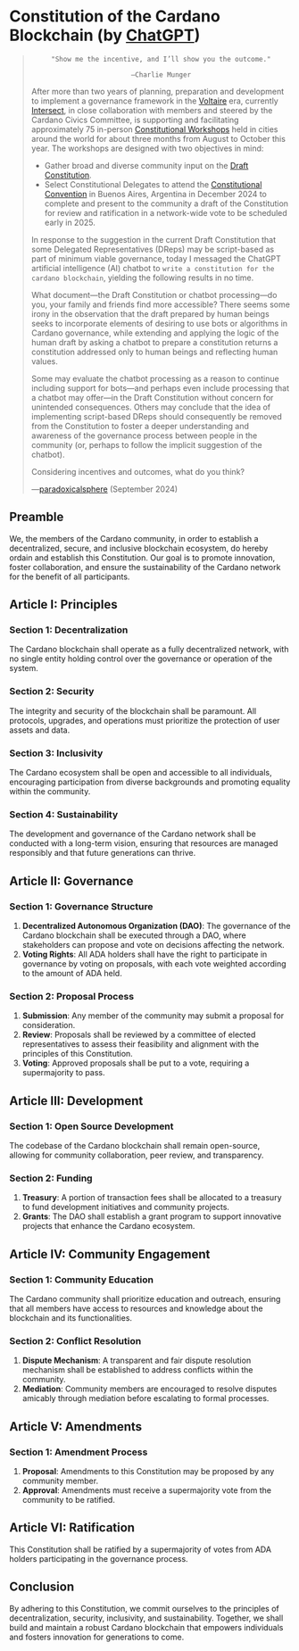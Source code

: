 # Constitution of the Cardano Blockchain (by [ChatGPT](https://openai.com/chatgpt/))

<blockquote>
  <p align="center">
    <code>"Show me the incentive, and I’ll show you the outcome."</code>
  </p>
  <p align="center">
    <code>—Charlie Munger</code>
  </p>
  <p>After more than two years of planning, preparation and development to implement a governance framework in the <a href="https://roadmap.cardano.org/en/">Voltaire</a> era, currently <a href="https://docs.intersectmbo.org/cardano/cardano-governance/cardano-constitution/draft-cardano-constitution/drafting-the-constitution-constitutional-workshops">Intersect</a>, in close collaboration with members and steered by the Cardano Civics Committee, is supporting and facilitating approximately 75 in-person <a href="https://lu.ma/constitution">Constitutional Workshops</a> held in cities around the world for about three months from August to October this year. The workshops are designed with two objectives in mind:</p>
  
  <ul>
    <li>Gather broad and diverse community input on the <a href="./PDFs/240729-DraftConstitution.pdf">Draft Constitution</a>.</li>
    <li>Select Constitutional Delegates to attend the <a href="https://www.emurgo.io/press-news/what-to-know-about-the-cardano-constitutional-convention-intersect/">Constitutional Convention</a> in Buenos Aires, Argentina in December 2024 to complete and present to the community a draft of the Constitution for review and ratification in a network-wide vote to be scheduled early in 2025.</li>
  </ul>

  <p>In response to the suggestion in the current Draft Constitution that some Delegated Representatives (DReps) may be script-based as part of minimum viable governance, today I messaged the ChatGPT artificial intelligence (AI) chatbot to <code>write a constitution for the cardano blockchain</code>, yielding the following results in no time.</p>
  
  <p>What document—the Draft Constitution or chatbot processing—do you, your family and friends find more accessible? There seems some irony in the observation that the draft prepared by human beings seeks to incorporate elements of desiring to use bots or algorithms in Cardano governance, while extending and applying the logic of the human draft by asking a chatbot to prepare a constitution returns a constitution addressed only to human beings and reflecting human values.</p>
    
  <p>Some may evaluate the chatbot processing as a reason to continue including support for bots—and perhaps even include processing that a chatbot may offer—in the Draft Constitution without concern for unintended consequences. Others may conclude that the idea of implementing script-based DReps should consequently be removed from the Constitution to foster a deeper understanding and awareness of the governance process between people in the community (or, perhaps to follow the implicit suggestion of the chatbot).</p>
    
  <p>Considering incentives and outcomes, what do you think?</p>
  
  <p>—<a href="mailto:support@paradoxicalsphere.com">paradoxicalsphere</a> (September 2024)</p>
</blockquote>

## Preamble

We, the members of the Cardano community, in order to establish a decentralized, secure, and inclusive blockchain ecosystem, do hereby ordain and establish this Constitution. Our goal is to promote innovation, foster collaboration, and ensure the sustainability of the Cardano network for the benefit of all participants.

## Article I: Principles

### Section 1: Decentralization
The Cardano blockchain shall operate as a fully decentralized network, with no single entity holding control over the governance or operation of the system.

### Section 2: Security
The integrity and security of the blockchain shall be paramount. All protocols, upgrades, and operations must prioritize the protection of user assets and data.

### Section 3: Inclusivity
The Cardano ecosystem shall be open and accessible to all individuals, encouraging participation from diverse backgrounds and promoting equality within the community.

### Section 4: Sustainability
The development and governance of the Cardano network shall be conducted with a long-term vision, ensuring that resources are managed responsibly and that future generations can thrive.

## Article II: Governance

### Section 1: Governance Structure
1. **Decentralized Autonomous Organization (DAO)**: The governance of the Cardano blockchain shall be executed through a DAO, where stakeholders can propose and vote on decisions affecting the network.
2. **Voting Rights**: All ADA holders shall have the right to participate in governance by voting on proposals, with each vote weighted according to the amount of ADA held.

### Section 2: Proposal Process
1. **Submission**: Any member of the community may submit a proposal for consideration.
2. **Review**: Proposals shall be reviewed by a committee of elected representatives to assess their feasibility and alignment with the principles of this Constitution.
3. **Voting**: Approved proposals shall be put to a vote, requiring a supermajority to pass.

## Article III: Development

### Section 1: Open Source Development
The codebase of the Cardano blockchain shall remain open-source, allowing for community collaboration, peer review, and transparency.

### Section 2: Funding
1. **Treasury**: A portion of transaction fees shall be allocated to a treasury to fund development initiatives and community projects.
2. **Grants**: The DAO shall establish a grant program to support innovative projects that enhance the Cardano ecosystem.

## Article IV: Community Engagement

### Section 1: Community Education
The Cardano community shall prioritize education and outreach, ensuring that all members have access to resources and knowledge about the blockchain and its functionalities.

### Section 2: Conflict Resolution
1. **Dispute Mechanism**: A transparent and fair dispute resolution mechanism shall be established to address conflicts within the community.
2. **Mediation**: Community members are encouraged to resolve disputes amicably through mediation before escalating to formal processes.

## Article V: Amendments

### Section 1: Amendment Process
1. **Proposal**: Amendments to this Constitution may be proposed by any community member.
2. **Approval**: Amendments must receive a supermajority vote from the community to be ratified.

## Article VI: Ratification

This Constitution shall be ratified by a supermajority of votes from ADA holders participating in the governance process.

## Conclusion

By adhering to this Constitution, we commit ourselves to the principles of decentralization, security, inclusivity, and sustainability. Together, we shall build and maintain a robust Cardano blockchain that empowers individuals and fosters innovation for generations to come.
